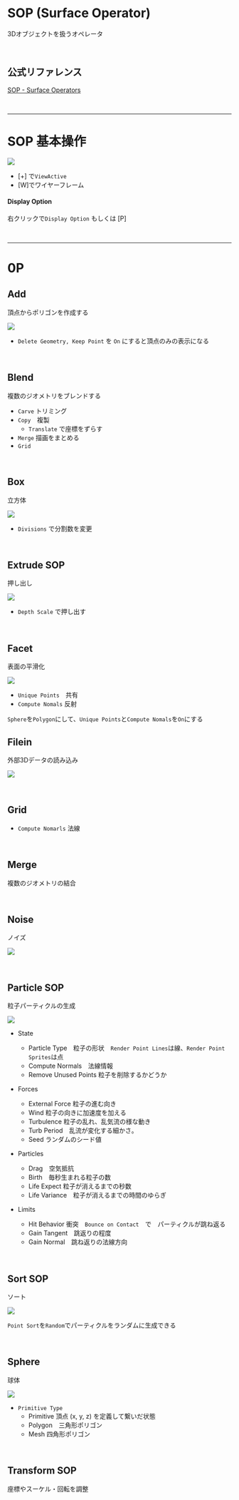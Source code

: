 # SOP (Surface Operator)

3Dオブジェクトを扱うオペレータ


&nbsp;
&nbsp;

## 公式リファレンス
[SOP - Surface Operators](https://docs.derivative.ca/SOP)



&nbsp;
&nbsp;



---

# SOP 基本操作

![](img/sphere_sop2.png)

* [+] で`ViewActive`
* [W]でワイヤーフレーム


#### Display Option
右クリックで`Display Option` もしくは [P]



&nbsp;
&nbsp;


---


# 0P

## Add

頂点からポリゴンを作成する

![](img/add_sop.png)


* `Delete Geometry, Keep Point` を `On` にすると頂点のみの表示になる


&nbsp;
&nbsp;

## Blend

複数のジオメトリをブレンドする

- `Carve` トリミング
- `Copy`　複製
  - `Translate` で座標をずらす
- `Merge` 描画をまとめる
- `Grid`

&nbsp;
&nbsp;

## Box

立方体

![](img/box_sop.png)

* `Divisions` で分割数を変更

&nbsp;
&nbsp;

## Extrude SOP

押し出し

![](img/extrude_sop.png)

* `Depth Scale` で押し出す

&nbsp;
&nbsp;

## Facet

表面の平滑化

![](img/facet_sop.png)

- `Unique Points`　共有
- `Compute Nomals` 反射

`Sphere`を`Polygon`にして、`Unique Points`と`Compute Nomals`を`On`にする


## Filein

外部3Dデータの読み込み

![](img/filein_sop.png)


&nbsp;
&nbsp;


## Grid


* `Compute Nomarls` 法線

&nbsp;
&nbsp;


## Merge

複数のジオメトリの結合

&nbsp;
&nbsp;


## Noise

ノイズ

![](img/noise_sop.png)


&nbsp;
&nbsp;

## Particle SOP

粒子パーティクルの生成

![](img/particle_sop1.png)

* State
	* Particle Type　粒子の形状　`Render Point Lines`は線、`Render Point Sprites`は点
	* Compute Normals　法線情報
	* Remove Unused Points 粒子を削除するかどうか

* Forces
	* External Force 粒子の進む向き
	* Wind 粒子の向きに加速度を加える
	* Turbulence 粒子の乱れ、乱気流の様な動き
	* Turb Period　乱流が変化する細かさ。
	* Seed ランダムのシード値

* Particles
	* Drag　空気抵抗
	* Birth　毎秒生まれる粒子の数
	* Life Expect 粒子が消えるまでの秒数
	* Life Variance　粒子が消えるまでの時間のゆらぎ
* Limits
	* Hit Behavior 衝突　`Bounce on Contact`　で　パーティクルが跳ね返る
	* Gain Tangent　跳返りの程度
	* Gain Normal　跳ね返りの法線方向	 

&nbsp;
&nbsp;


## Sort SOP

ソート

![](img/sort_sop.png)

`Point Sort`を`Random`でパーティクルをランダムに生成できる


&nbsp;
&nbsp;


## Sphere
球体

![](img/sphere_sop.png)

* `Primitive Type`
	* Primitive 頂点 (x, y, z) を定義して繋いだ状態
	* Polygon　三角形ポリゴン
	* Mesh 四角形ポリゴン

&nbsp;
&nbsp;






## Transform SOP

座標やスーケル・回転を調整

&nbsp;
&nbsp;
